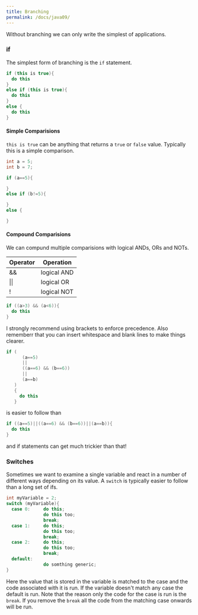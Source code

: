 ```yaml
---
title: Branching
permalink: /docs/java09/
---
```


Without branching we can only write the simplest of applications.  

### if

The simplest form of branching is the `if` statement.

 ```java
 if (this is true){
   do this
 }
 else if (this is true){
   do this
 }
 else {
   do this
 }
 ```

#### Simple Comparisions

`this is true` can be anything that returns a `true` or `false` value. Typically this is a simple comparison.  

```java
int a = 5;
int b = 7;

if (a==5){

}
else if (b!=5){

}
else { 

}
```

#### Compound Comparisions

We can compund multiple comparisions with logical ANDs, ORs and NOTs.  

|Operator|Operation|
|---|---|
|&&|logical AND|
|\|\||logical OR|
|!|logical NOT|

```java
if ((a>3) && (a<6)){
  do this
}
```

I strongly recommend using brackets to enforce precedence. Also rememberr that you can insert whitespace and blank lines to make things clearer.  

```java
if (
      (a==5)
      || 
      ((a==6) && (b==6))
      || 
      (a==b)
   )
   {
     do this
   }
```

is easier to follow than  

```java
if ((a==5)||((a==6) && (b==6))||(a==b)){
  do this
}
```

and if statements can get much trickier than that!  

### Switches

Sometimes we want to examine a single variable and react in a number of different ways depending on its value. A `switch` is typically easier to follow than a long set of ifs.  

```java
int myVariable = 2;
switch (myVariable){
  case 0:     do this;
              do this too;
              break;
  case 1:     do this;
              do this too;
              break;
  case 2:     do this;
              do this too;
              break;
  default: 
              do somthing generic;
}
```

Here the value that is stored in the variable is matched to the case and the code associated with it is run. If the variable doesn't match any case the default is run. Note that the reason only the code for the case is run is the `break`. If you remove the `break` all the code from the matching case onwards will be run.  
